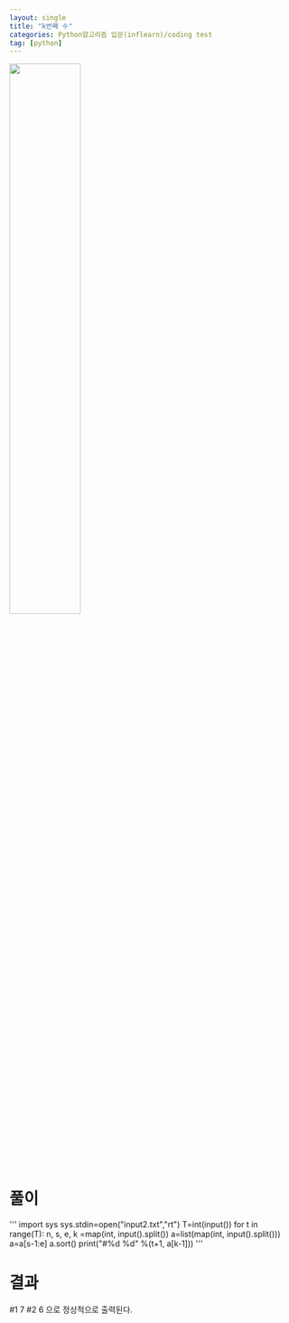```yaml
---
layout: single
title: "k번째 수"
categories: Python알고리즘 입문(inflearn)/coding test
tag: [python]
---
```


<img src="https://user-images.githubusercontent.com/81250039/213105726-41181c39-5679-4d2b-bff4-7c9bc78b412d.png" width="50%" height="50%">


# 풀이

'''
import sys
sys.stdin=open("input2.txt","rt")
T=int(input())
for t in range(T):
    n, s, e, k =map(int, input().split())
    a=list(map(int, input().split()))
    a=a[s-1:e]
    a.sort()
    print("#%d %d" %(t+1, a[k-1]))
'''

# 결과
#1 7
#2 6
 으로 정상적으로 출력된다.
